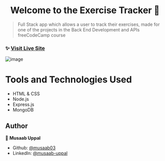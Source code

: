 <h1 align="center">Welcome to the Exercise Tracker 👋</h1>

> Full Stack app which allows a user to track their exercises, made for one of the projects in the Back End Development and APIs freeCodeCamp course

### ✨ [Visit Live Site](https://build-an-exercise-tracker.mu668.repl.co/)

![image](https://user-images.githubusercontent.com/103457332/236343940-9e4b8bf8-7522-48bc-a3b0-9798663f3aee.png)

# Tools and Technologies Used
- HTML & CSS
- Node.js
- Express.js
- MongoDB

## Author

👤 **Musaab Uppal**

* Github: [@musaab03](https://github.com/musaab03)
* LinkedIn: [@musaab-uppal](https://linkedin.com/in/musaab-uppal)
